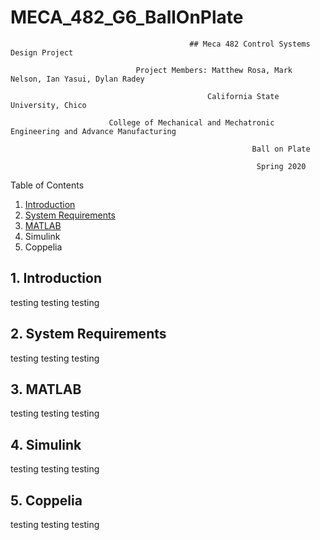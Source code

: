 # MECA_482_G6_BallOnPlate
                                            ## Meca 482 Control Systems Design Project

                                Project Members: Matthew Rosa, Mark Nelson, Ian Yasui, Dylan Radey

                                                California State University, Chico

                          College of Mechanical and Mechatronic Engineering and Advance Manufacturing

                                                          Ball on Plate

                                                           Spring 2020

Table of Contents
1. [Introduction](https://github.com/mrosa3/G6-BallOnPlate/blob/main/README.md#1-introduction)
2. [System Requirements](https://github.com/mrosa3/G6-BallOnPlate/blob/main/README.md#2-system-requirements)
3. [MATLAB](https://github.com/mrosa3/G6-BallOnPlate/blob/main/README.md#3-matlab)
4. Simulink
5. Coppelia

## 1. Introduction
testing testing testing

## 2. System Requirements
testing testing testing

## 3. MATLAB
testing testing testing

## 4. Simulink
testing testing testing

## 5. Coppelia
testing testing testing
